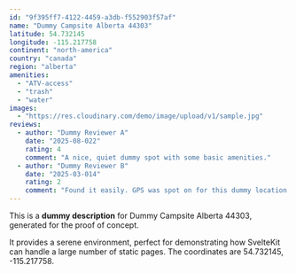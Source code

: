 ```yaml
---
id: "9f395ff7-4122-4459-a3db-f552903f57af"
name: "Dummy Campsite Alberta 44303"
latitude: 54.732145
longitude: -115.217758
continent: "north-america"
country: "canada"
region: "alberta"
amenities:
  - "ATV-access"
  - "trash"
  - "water"
images:
  - "https://res.cloudinary.com/demo/image/upload/v1/sample.jpg"
reviews:
  - author: "Dummy Reviewer A"
    date: "2025-08-022"
    rating: 4
    comment: "A nice, quiet dummy spot with some basic amenities."
  - author: "Dummy Reviewer B"
    date: "2025-03-014"
    rating: 2
    comment: "Found it easily. GPS was spot on for this dummy location."
---
```


This is a **dummy description** for Dummy Campsite Alberta 44303, generated for the proof of concept.

It provides a serene environment, perfect for demonstrating how SvelteKit can handle a large number of static pages. The coordinates are 54.732145, -115.217758.
